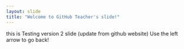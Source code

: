 ```yaml
---
layout: slide
title: "Welcome to GitHub Teacher's slide!"
---
```

this is Testing version 2 slide (update from github website)
Use the left arrow to go back!
